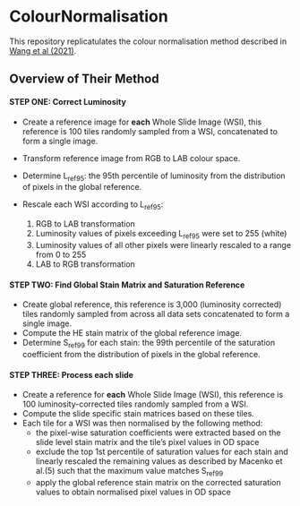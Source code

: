 # ColourNormalisation

This repository replicatulates the colour normalisation method described in [Wang et al (2021)](https://aacrjournals.org/cancerres/article/81/19/5115/670326/Predicting-Molecular-Phenotypes-from).


## Overview of Their Method

#### STEP ONE: Correct Luminosity
- Create a reference image for **each** Whole Slide Image (WSI), this reference is 100 tiles randomly sampled from a WSI, concatenated to form a single image. 
- Transform reference image from RGB to LAB colour space.
- Determine L<sub>ref95</sub>: the 95th percentile of luminosity from the distribution of pixels in the global reference. 
- Rescale each WSI according to L<sub>ref95</sub>:

    1. RGB to LAB transformation
    2. Luminosity values of pixels exceeding L<sub>ref95</sub> were set to 255 (white)
    3. Luminosity values of all other pixels were linearly rescaled to a range from 0 to 255
    4. LAB to RGB transformation

#### STEP TWO: Find Global Stain Matrix and Saturation Reference
- Create global reference, this reference is 3,000 (luminosity corrected) tiles randomly sampled from across all data sets concatenated to form a single image. 
- Compute the HE stain matrix of the global reference image. 
- Determine S<sub>ref99</sub> for each stain: the 99th percentile of the saturation coefficient from the distribution of pixels in the global reference.

#### STEP THREE: Process each slide
- Create a reference for **each** Whole Slide Image (WSI), this reference is 100 luminosity-corrected tiles randomly sampled from a WSI. 
- Compute the slide specific stain matrices based on these tiles. 
- Each tile for a WSI was then normalised by the following method:
  - the pixel-wise saturation coefficients were extracted based on the slide level stain matrix and the tile’s pixel values in OD space
  - exclude the top 1st percentile of saturation values for each stain and linearly rescaled the remaining values as described by Macenko et al.(5) such that the maximum value matches S<sub>ref99</sub> 
  - apply the global reference stain matrix on the corrected saturation values to obtain normalised pixel values in OD space
